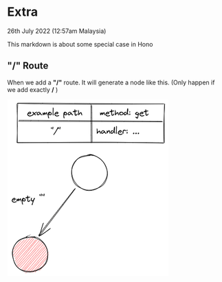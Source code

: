 # Extra

26th July 2022 (12:57am Malaysia)

This markdown is about some special case in Hono

## "/" Route

When we add a **"/"** route. It will generate a node like this. (Only happen if we add exactly **/** )

![slashRoute](./images/slash_route.png "Slash Route")
